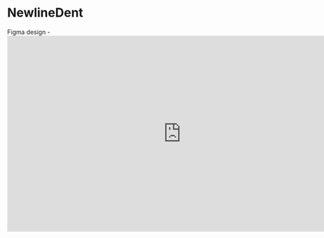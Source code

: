 # NewlineDent
Figma design - <iframe style="border: 1px solid rgba(0, 0, 0, 0.1);" width="800" height="450" src="https://www.figma.com/embed?embed_host=share&url=https%3A%2F%2Fwww.figma.com%2Ffile%2FB1gHlKqCDGAfapMsU0tjUJ%2F%25D0%259B%25D1%258D%25D0%25BD%25D0%25B4%25D0%25B8%25D0%25BD%25D0%25B3-%25D1%2581%25D1%2582%25D0%25BE%25D0%25BC%25D0%25B0%25D1%2582%25D0%25BE%25D0%25BB%25D0%25BE%25D0%25B3%25D0%25B8%25D1%258F%3Ftype%3Ddesign%26node-id%3D748%253A3054%26mode%3Ddev" allowfullscreen></iframe>
